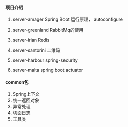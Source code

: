 #### 项目介绍
1. server-amager
Spring Boot 运行原理， autoconfigure

2. server-greenland
RabbitMq的使用

3. server-irian
Redis

4. server-santorini
二维码

5. server-harbour
spring-security

6. server-malta
spring boot actuator

#### common包
1. Spring上下文
2. 统一返回对象
3. 异常处理
4. 切面日志
5. 工具类